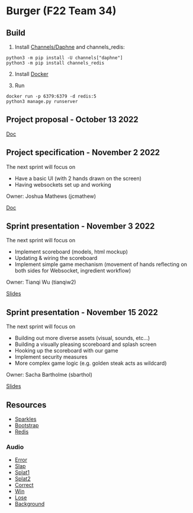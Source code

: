 # Burger (F22 Team 34)

## Build
1. Install [Channels/Daphne](https://channels.readthedocs.io/en/latest/installation.html) and channels_redis:
```
python3 -m pip install -U channels["daphne"]
python3 -m pip install channels_redis
```
2. Install [Docker](https://docs.docker.com/get-docker/)

3. Run
```
docker run -p 6379:6379 -d redis:5
python3 manage.py runserver
```

## Project proposal - October 13 2022

[Doc](https://docs.google.com/document/d/1PWi0D4n9Ewtf7P_U6JnpySDEJVUSHDuBC707slY0qi4/edit?usp=sharing)

## Project specification - November 2 2022

The next sprint will focus on
* Have a basic UI (with 2 hands drawn on the screen)
* Having websockets set up and working

Owner: Joshua Mathews (jcmathew)

[Doc](https://docs.google.com/document/d/1MV4VEQqHGmwVlGkUqLYgXefBsELdKJruy_gkZG19qq8/edit?usp=sharing)

## Sprint presentation - November 3 2022

The next sprint will focus on
* Implement scoreboard (models, html mockup)
* Updating & wiring the scoreboard 
* Implement simple game mechanism (movement of hands reflecting on both sides for Websocket, ingredient workflow)

Owner: Tianqi Wu (tianqiw2)

[Slides](https://docs.google.com/presentation/d/18yzldj4aZCfyOvOVwXs5LmhDw4C99zRL-DESmb1Dd4w/edit?usp=sharing)

## Sprint presentation - November 15 2022

The next sprint will focus on
* Building out more diverse assets (visual, sounds, etc…)
* Building a visually pleasing scoreboard and splash screen
* Hooking up the scoreboard with our game
* Implement security measures
* More complex game logic (e.g. golden steak acts as wildcard)

Owner: Sacha Bartholme (sbarthol)

[Slides](https://docs.google.com/presentation/d/1jy9ZDymGN-EwAJZe6SN1RIIAMoNEY23YpZ_stpJuZHM/edit?usp=sharing)

## Resources
- [Sparkles](https://pngtree.com/freepng/sparkling-symbol-vector-starter-icons-shiny-stars--flash-decoration-twinkle-glowing-and-bursts-vector_5225129.html)
- [Bootstrap](https://getbootstrap.com/)
- [Redis](https://redis.io/)

### Audio
- [Error](https://freesound.org/people/suntemple/sounds/249300/)
- [Slap](https://freesound.org/people/MWLANDI/sounds/85846/)
- [Splat1](https://freesound.org/people/gprosser/sounds/360942/)
- [Splat2](https://freesound.org/people/Breviceps/sounds/445117/)
- [Correct](https://freesound.org/people/LittleRainySeasons/sounds/335908/)
- [Win](https://freesound.org/people/Fupicat/sounds/521639/)
- [Lose](https://freesound.org/people/Fupicat/sounds/538151/)
- [Background](https://freesound.org/people/joshuaempyre/sounds/251461/)

